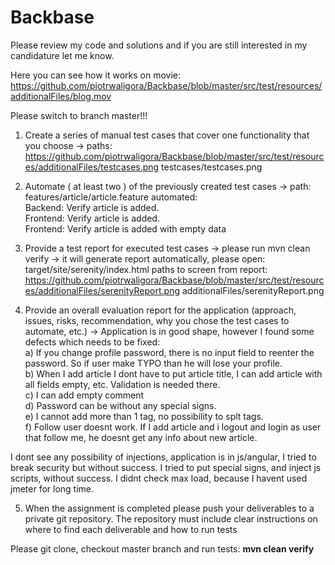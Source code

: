 # Backbase
Please review my code and solutions and if you are still interested in my candidature let me know.

Here you can see how it works on movie:
https://github.com/piotrwaligora/Backbase/blob/master/src/test/resources/additionalFiles/blog.mov

Please switch to branch master!!!
1. Create a series of manual test cases that cover one functionality that you choose ->
paths:
https://github.com/piotrwaligora/Backbase/blob/master/src/test/resources/additionalFiles/testcases.png
testcases/testcases.png
2. Automate ( at least two ) of the previously created test cases ->
path:
features/article/article.feature
  automated: <br />Backend: Verify article is added. <br />Frontend: Verify article is added. <br />Frontend: Verify article is added with empty data

3. Provide a test report for executed test cases ->
please run mvn clean verify -> it will generate report automatically, please open: target/site/serenity/index.html
paths to screen from report:
https://github.com/piotrwaligora/Backbase/blob/master/src/test/resources/additionalFiles/serenityReport.png
additionalFiles/serenityReport.png
4. Provide an overall evaluation report for the application (approach, issues, risks, recommendation, why you chose the test cases to automate, etc.) ->
Application is in good shape, however I found some defects which needs to be fixed:<br />
a) If you change profile password, there is no input field to reenter the password. So if user make TYPO than he will lose your profile.<br />
b) When I add article I dont have to put article title, I can add article with all fields empty, etc. Validation is needed there.<br />
c) I can add empty comment<br />
d) Password can be without any special signs.<br />
e) I cannot add more than 1 tag, no possibility to splt tags.<br />
f) Follow user doesnt work. If I add article and i logout and login as user that follow me, he doesnt get any info about new article.<br />

I dont see any possibility of injections, application is in js/angular, I tried to break security but without success. I tried to put special signs, and inject js scripts, without success.
I didnt check max load, because I havent used jmeter for long time.

5. When the assignment is completed please push your deliverables to a private git repository. The repository must include clear instructions on where to find each deliverable and how to run tests

Please git clone, checkout master branch and run tests:
<b>mvn clean verify</b>